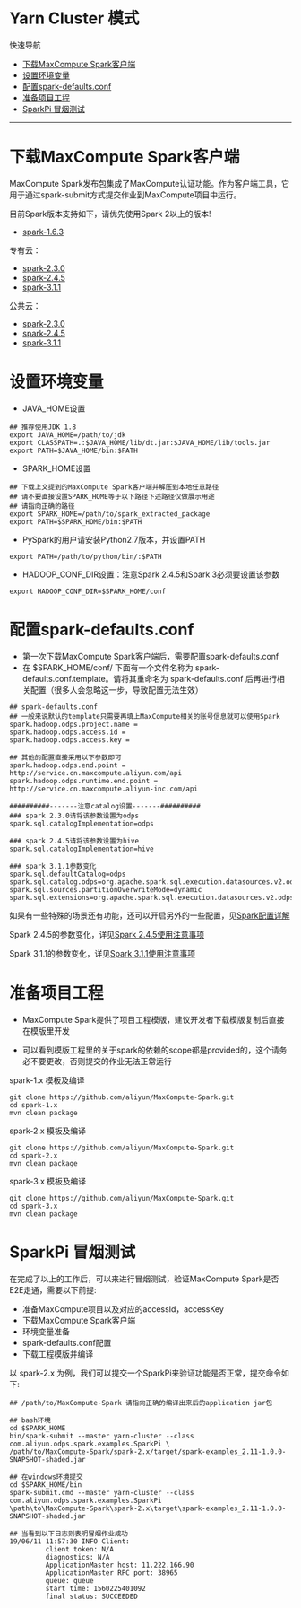 # Yarn Cluster 模式
快速导航
  + [下载MaxCompute Spark客户端](#1)
  + [设置环境变量](#2)
  + [配置spark-defaults.conf](#3)
  + [准备项目工程](#4)
  + [SparkPi 冒烟测试](#5)
-----------------

<h1 id="1">下载MaxCompute Spark客户端</h1>

MaxCompute Spark发布包集成了MaxCompute认证功能。作为客户端工具，它用于通过spark-submit方式提交作业到MaxCompute项目中运行。

目前Spark版本支持如下，请优先使用Spark 2以上的版本!
* [spark-1.6.3](https://odps-repo.oss-cn-hangzhou.aliyuncs.com/spark/1.6.3-public/spark-1.6.3-public.tar.gz)

专有云：
* [spark-2.3.0](https://odps-repo.oss-cn-hangzhou.aliyuncs.com/spark/2.3.0-odps0.33.0/spark-2.3.0-odps0.33.0.tar.gz)
* [spark-2.4.5](https://odps-repo.oss-cn-hangzhou.aliyuncs.com/spark/2.4.5-odps0.33.4/spark-2.4.5-odps0.33.4.tar.gz)
* [spark-3.1.1](https://odps-repo.oss-cn-hangzhou.aliyuncs.com/spark/3.1.1-odps0.33.0/spark-3.1.1-odps0.33.0.tar.gz)

公共云：
* [spark-2.3.0](https://odps-repo.oss-cn-hangzhou.aliyuncs.com/spark/2.3.0-odps0.34.0/spark-2.3.0-odps0.34.0.tar.gz)
* [spark-2.4.5](https://odps-repo.oss-cn-hangzhou.aliyuncs.com/spark/2.4.5-odps0.34.0/spark-2.4.5-odps0.34.0.tar.gz)
* [spark-3.1.1](https://odps-repo.oss-cn-hangzhou.aliyuncs.com/spark/3.1.1-odps0.34.1/spark-3.1.1-odps0.34.1.tar.gz)

<h1 id="2">设置环境变量</h1>

* JAVA_HOME设置

```
## 推荐使用JDK 1.8
export JAVA_HOME=/path/to/jdk
export CLASSPATH=.:$JAVA_HOME/lib/dt.jar:$JAVA_HOME/lib/tools.jar
export PATH=$JAVA_HOME/bin:$PATH
```

* SPARK_HOME设置

```
## 下载上文提到的MaxCompute Spark客户端并解压到本地任意路径
## 请不要直接设置SPARK_HOME等于以下路径下述路径仅做展示用途
## 请指向正确的路径
export SPARK_HOME=/path/to/spark_extracted_package
export PATH=$SPARK_HOME/bin:$PATH
```

* PySpark的用户请安装Python2.7版本，并设置PATH

```
export PATH=/path/to/python/bin/:$PATH
```

* HADOOP_CONF_DIR设置：注意Spark 2.4.5和Spark 3必须要设置该参数

```
export HADOOP_CONF_DIR=$SPARK_HOME/conf
```

<h1 id="3">配置spark-defaults.conf</h1>

+ 第一次下载MaxCompute Spark客户端后，需要配置spark-defaults.conf
+ 在 $SPARK_HOME/conf/ 下面有一个文件名称为 spark-defaults.conf.template。请将其重命名为 spark-defaults.conf 后再进行相关配置（很多人会忽略这一步，导致配置无法生效）

```
## spark-defaults.conf
## 一般来说默认的template只需要再填上MaxCompute相关的账号信息就可以使用Spark
spark.hadoop.odps.project.name =
spark.hadoop.odps.access.id =
spark.hadoop.odps.access.key =

## 其他的配置直接采用以下参数即可
spark.hadoop.odps.end.point = http://service.cn.maxcompute.aliyun.com/api
spark.hadoop.odps.runtime.end.point = http://service.cn.maxcompute.aliyun-inc.com/api

##########-------注意catalog设置-------##########
### spark 2.3.0请将该参数设置为odps
spark.sql.catalogImplementation=odps

### spark 2.4.5请将该参数设置为hive
spark.sql.catalogImplementation=hive

### spark 3.1.1参数变化
spark.sql.defaultCatalog=odps
spark.sql.catalog.odps=org.apache.spark.sql.execution.datasources.v2.odps.OdpsTableCatalog 
spark.sql.sources.partitionOverwriteMode=dynamic
spark.sql.extensions=org.apache.spark.sql.execution.datasources.v2.odps.extension.OdpsExtensions

```

如果有一些特殊的场景还有功能，还可以开启另外的一些配置，见[Spark配置详解](https://github.com/aliyun/MaxCompute-Spark/wiki/07.-Spark%E9%85%8D%E7%BD%AE%E8%AF%A6%E8%A7%A3)

Spark 2.4.5的参数变化，详见[Spark 2.4.5使用注意事项](https://github.com/aliyun/MaxCompute-Spark/wiki/06.-Spark-2.4.5-%E4%BD%BF%E7%94%A8%E6%B3%A8%E6%84%8F%E4%BA%8B%E9%A1%B9)

Spark 3.1.1的参数变化，详见[Spark 3.1.1使用注意事项](https://github.com/aliyun/MaxCompute-Spark/wiki/06.-Spark-3.1.1-%E4%BD%BF%E7%94%A8%E6%B3%A8%E6%84%8F%E4%BA%8B%E9%A1%B9)

<h1 id="4">准备项目工程</h1>

+ MaxCompute Spark提供了项目工程模版，建议开发者下载模版复制后直接在模版里开发

+ 可以看到模版工程里的关于spark的依赖的scope都是provided的，这个请务必不要更改，否则提交的作业无法正常运行

spark-1.x 模板及编译

```
git clone https://github.com/aliyun/MaxCompute-Spark.git
cd spark-1.x
mvn clean package
```

spark-2.x 模板及编译

```
git clone https://github.com/aliyun/MaxCompute-Spark.git
cd spark-2.x
mvn clean package
```

spark-3.x 模板及编译

```
git clone https://github.com/aliyun/MaxCompute-Spark.git
cd spark-3.x
mvn clean package
```

<h1 id="5">SparkPi 冒烟测试</h1>

在完成了以上的工作后，可以来进行冒烟测试，验证MaxCompute Spark是否E2E走通，需要以下前提:

* 准备MaxCompute项目以及对应的accessId，accessKey
* 下载MaxCompute Spark客户端
* 环境变量准备
* spark-defaults.conf配置
* 下载工程模版并编译

以 spark-2.x 为例，我们可以提交一个SparkPi来验证功能是否正常，提交命令如下:

```
## /path/to/MaxCompute-Spark 请指向正确的编译出来后的application jar包

## bash环境
cd $SPARK_HOME
bin/spark-submit --master yarn-cluster --class com.aliyun.odps.spark.examples.SparkPi \
/path/to/MaxCompute-Spark/spark-2.x/target/spark-examples_2.11-1.0.0-SNAPSHOT-shaded.jar

## 在windows环境提交
cd $SPARK_HOME/bin
spark-submit.cmd --master yarn-cluster --class com.aliyun.odps.spark.examples.SparkPi
\path\to\MaxCompute-Spark\spark-2.x\target\spark-examples_2.11-1.0.0-SNAPSHOT-shaded.jar

## 当看到以下日志则表明冒烟作业成功
19/06/11 11:57:30 INFO Client: 
         client token: N/A
         diagnostics: N/A
         ApplicationMaster host: 11.222.166.90
         ApplicationMaster RPC port: 38965
         queue: queue
         start time: 1560225401092
         final status: SUCCEEDED
```